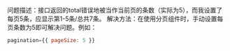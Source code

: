 问题描述：接口返回的total错误地被当作当前页的条数（实际为5），而我设置了每页5条，应显示第1-5条/总共7条。
解决方法：在使用分页组件时，手动设置每页条数为5即可解决问题。例如：

```jsx
pagination={{ pageSize: 5 }}
```
